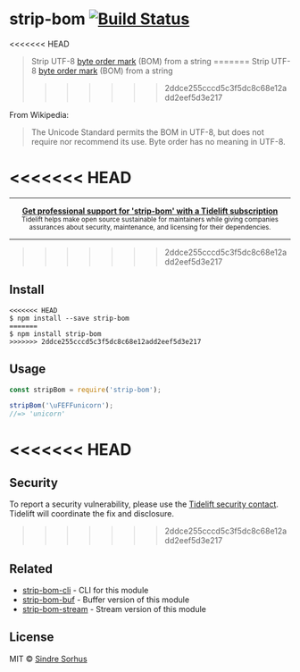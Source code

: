 # strip-bom [![Build Status](https://travis-ci.org/sindresorhus/strip-bom.svg?branch=master)](https://travis-ci.org/sindresorhus/strip-bom)

<<<<<<< HEAD
> Strip UTF-8 [byte order mark](http://en.wikipedia.org/wiki/Byte_order_mark#UTF-8) (BOM) from a string
=======
> Strip UTF-8 [byte order mark](https://en.wikipedia.org/wiki/Byte_order_mark#UTF-8) (BOM) from a string
>>>>>>> 2ddce255cccd5c3f5dc8c68e12add2eef5d3e217

From Wikipedia:

> The Unicode Standard permits the BOM in UTF-8, but does not require nor recommend its use. Byte order has no meaning in UTF-8.

<<<<<<< HEAD
=======
---

<div align="center">
	<b>
		<a href="https://tidelift.com/subscription/pkg/npm-strip-bom?utm_source=npm-strip-bom&utm_medium=referral&utm_campaign=readme">Get professional support for 'strip-bom' with a Tidelift subscription</a>
	</b>
	<br>
	<sub>
		Tidelift helps make open source sustainable for maintainers while giving companies<br>assurances about security, maintenance, and licensing for their dependencies.
	</sub>
</div>

---
>>>>>>> 2ddce255cccd5c3f5dc8c68e12add2eef5d3e217

## Install

```
<<<<<<< HEAD
$ npm install --save strip-bom
=======
$ npm install strip-bom
>>>>>>> 2ddce255cccd5c3f5dc8c68e12add2eef5d3e217
```


## Usage

```js
const stripBom = require('strip-bom');

stripBom('\uFEFFunicorn');
//=> 'unicorn'
```


<<<<<<< HEAD
=======
## Security

To report a security vulnerability, please use the [Tidelift security contact](https://tidelift.com/security). Tidelift will coordinate the fix and disclosure.


>>>>>>> 2ddce255cccd5c3f5dc8c68e12add2eef5d3e217
## Related

- [strip-bom-cli](https://github.com/sindresorhus/strip-bom-cli) - CLI for this module
- [strip-bom-buf](https://github.com/sindresorhus/strip-bom-buf) - Buffer version of this module
- [strip-bom-stream](https://github.com/sindresorhus/strip-bom-stream) - Stream version of this module


## License

MIT © [Sindre Sorhus](https://sindresorhus.com)
